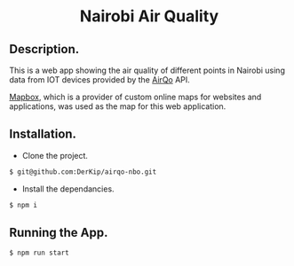 
 <h1 align="center"> Nairobi Air Quality </h1>


## Description.

This is a web app showing the air quality of different points in Nairobi using data from IOT devices provided by the [AirQo](https://platform.airqo.net/) API.

[Mapbox](https://www.mapbox.com/), which is a provider of custom online maps for websites and applications, was used as the map for this web application.


## Installation.

- Clone the project.    
```bash 
$ git@github.com:DerKip/airqo-nbo.git
```  

- Install the dependancies.
```bash 
$ npm i
``` 


## Running the App.

```bash 
$ npm run start
``` 
